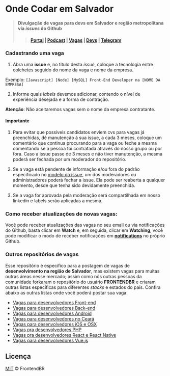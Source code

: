 # Onde Codar em Salvador

> **Divulgação de vagas para devs em Salvador e região metropolitana via _issues_ do Github**
>> #### [Portal](https://codar.app) | [Podcast](https://github.com/devssa/bora-codar/issues) | [Vagas](https://github.com/devssa/onde-codar-em-salvador/issues) | [Devs](https://github.com/devssa/me-contrata/issues) | [Telegram](https://t.me/c0d45) 

### Cadastrando uma vaga

1. Abra uma **issue** e, no titulo desta _issue_, coloque a tecnologia entre colchetes seguido do nome da vaga e nome da empresa.

Exemplo: `[Javascript] [Node] [MySQL] Front-End Developer na [NOME DA EMPRESA]`

2. Informe quais _labels_ devemos adicionar, contendo o nível de experiência desejada e a forma de contração.

**Atenção**: Não aceitaremos vagas sem o nome da empresa contratante.

#### Importante

1. Para evitar que possíveis candidatos enviem cvs para vagas já preenchidas, dê manutenção à sua issue, a cada 3 meses, coloque um comentário que continua procurando para a vaga ou feche a mesma comentando se a pessoa foi contratada através do nosso grupo ou por fora. Caso a issue passe de 3 meses e não tiver manutenção, a mesma poderá ser fechada por um moderador do repositório.

2. Se a vaga está pendente de informação e/ou fora do padrão especificado no [modelo da issue](https://github.com/devssa/onde-codar-em-salvador/blame/master/TEMPLATE_ISSUE.md), um dos moderadores ou administradores poderá fechar a issue. Ela pode ser reaberta a qualquer momento, desde que tenha sido devidamente preenchida.

3. Se a vaga for aprovada pela moderação será compartilhada em nosso linkedin e labels serão aplicadas a mesma.

### Como receber atualizações de novas vagas:
Você pode receber atualizações das vagas no seu email ou via notificações do Github, basta clicar em **Watch** e, em seguida, clicar em **Watching**, você pode modificar o modo de receber notificações em **[notifications](https://github.com/settings/notifications)** no próprio Github.

### Outros repositórios de vagas

Esse repositório é específico para a postagem de vagas de **desenvolvimento na região de Salvador**,
mas existem vagas para muitas outras áreas nesse mercado; assim como nós outras pessoas 
da comunidade forkaram o repositório do usuário **FRONTENDBR** e criaram outras listas específicas
para diferentes _stacks_ e estados do país. Confira abaixo as outras
listas onde você poderá postar sua vaga:

- [Vagas para desenvolvedores Front-end](https://github.com/frontendbr/vagas)
- [Vagas para desenvolvedores Back-end](https://github.com/backend-br/vagas)
- [Vagas para desenvolvedores Android](https://github.com/androiddevbr/vagas)
- [Vagas para desenvolvedores no Ceará](https://github.com/CangaceirosDevels/vagas_de_emprego)
- [Vagas para desenvolvedores iOS e OSX](https://github.com/CocoaHeadsBrasil/vagas)
- [Vagas pra desenvolvedores PHP](https://github.com/phpdevbr/vagas)
- [Vagas pra desenvolvedores React e React Native](https://github.com/react-brasil/vagas)
- [Vagas para desenvolvedores Vue.js](https://github.com/vuejs-br/vagas)

## Licença

[MIT](/LICENSE) &copy; FrontendBR
